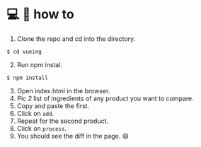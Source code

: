 # :computer: :memo: how to 

1. Clone the repo and cd into the directory.
```
$ cd vueing
```

2. Run npm instal.
```
$ npm install
```

3. Open index.html in the browser.
4. Pic *2* list of ingredients of any product you want to compare.
5. Copy and paste the first.
6. Click on ```add```.
7. Repeat for the second product.
8. Click on ```process```.
9. You should see the diff in the page. :smile:



